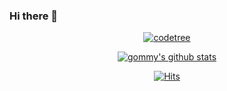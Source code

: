 ### Hi there 👋
<div align=center>

[![codetree](https://banner.codetree.ai/v1/banner/dlgmlfo04)](https://www.codetree.ai/profiles/dlgmlfo04)

[![gommy's github stats](https://github-readme-stats.vercel.app/api?username=gommy15)](https://github.com/anuraghazra/github-readme-stats)
	
[![Hits](https://hits.seeyoufarm.com/api/count/incr/badge.svg?url=https%3A%2F%2Fgithub.com%2Fzzsza)](https://hits.seeyoufarm.com) 
	
</div>

<!--
**gommy15/gommy15** is a ✨ _special_ ✨ repository because its `README.md` (this file) appears on your GitHub profile.

Here are some ideas to get you started:

- 🔭 I’m currently working on ...
- 🌱 I’m currently learning ...
- 👯 I’m looking to collaborate on ...
- 🤔 I’m looking for help with ...
- 💬 Ask me about ...
- 📫 How to reach me: ...
- 😄 Pronouns: ...
- ⚡ Fun fact: ...
-->
